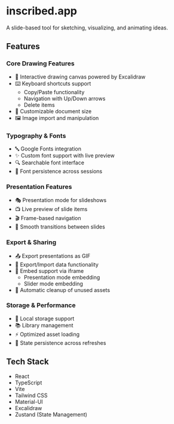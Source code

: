 # inscribed.app

A slide-based tool for sketching, visualizing, and animating ideas.

## Features

### Core Drawing Features

- 🎨 Interactive drawing canvas powered by Excalidraw
- ⌨️ Keyboard shortcuts support
  - Copy/Paste functionality
  - Navigation with Up/Down arrows
  - Delete items
- 📏 Customizable document size
- 🖼️ Image import and manipulation

### Typography & Fonts

- 🔤 Google Fonts integration
- ✨ Custom font support with live preview
- 🔍 Searchable font interface
- 💾 Font persistence across sessions

### Presentation Features

- 🎭 Presentation mode for slideshows
- 📺 Live preview of slide items
- 🎬 Frame-based navigation
- 🔄 Smooth transitions between slides

### Export & Sharing

- 📤 Export presentations as GIF
- 💾 Export/Import data functionality
- 🔗 Embed support via iframe
  - Presentation mode embedding
  - Slider mode embedding
- 🧹 Automatic cleanup of unused assets

### Storage & Performance

- 📁 Local storage support
- 📚 Library management
- ⚡ Optimized asset loading
- 🔄 State persistence across refreshes

## Tech Stack

- React
- TypeScript
- Vite
- Tailwind CSS
- Material-UI
- Excalidraw
- Zustand (State Management)
